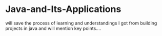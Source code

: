 # Java-and-Its-Applications
will save the process of learning and understandings I got from building projects in java and will mention key points....
